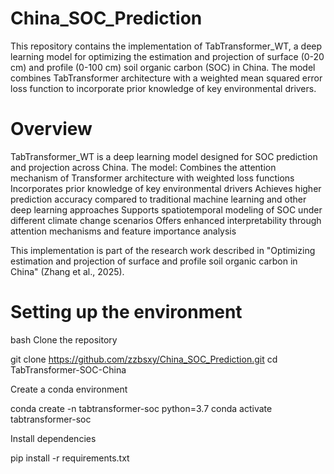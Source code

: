 # China_SOC_Prediction
This repository contains the implementation of TabTransformer_WT, a deep learning model for optimizing the estimation and projection of surface (0-20 cm) and profile (0-100 cm) soil organic carbon (SOC) in China. The model combines TabTransformer architecture with a weighted mean squared error loss function to incorporate prior knowledge of key environmental drivers.
# Overview
TabTransformer_WT is a deep learning model designed for SOC prediction and projection across China. The model:
Combines the attention mechanism of Transformer architecture with weighted loss functions
Incorporates prior knowledge of key environmental drivers
Achieves higher prediction accuracy compared to traditional machine learning and other deep learning approaches
Supports spatiotemporal modeling of SOC under different climate change scenarios
Offers enhanced interpretability through attention mechanisms and feature importance analysis

This implementation is part of the research work described in "Optimizing estimation and projection of surface and profile soil organic carbon in China" (Zhang et al., 2025).

# Setting up the environment
bash
Clone the repository

git clone https://github.com/zzbsxy/China_SOC_Prediction.git
cd TabTransformer-SOC-China

Create a conda environment

conda create -n tabtransformer-soc python=3.7
conda activate tabtransformer-soc

Install dependencies

pip install -r requirements.txt
